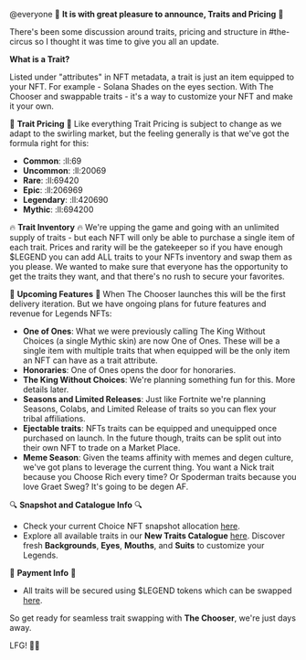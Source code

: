 @everyone 🚀 **It is with great pleasure to announce, Traits and Pricing** 🚀

There's been some discussion around traits, pricing and structure in #the-circus so I thought it was time to give you all an update.

**What is a Trait?**

Listed under "attributes" in NFT metadata, a trait is just an item equipped to your NFT. For example - Solana Shades on the eyes section. With The Chooser and swappable traits - it's a way to customize your NFT and make it your own.

🌟 **Trait Pricing** 🌟
Like everything Trait Pricing is subject to change as we adapt to the swirling market, but the feeling generally is that we've got the formula right for this:
- **Common**: :ll:69
- **Uncommon**: :ll:20069
- **Rare**: :ll:69420
- **Epic**: :ll:206969
- **Legendary**: :ll:420690
- **Mythic**: :ll:694200

🔥 **Trait Inventory** 🔥
We're upping the game and going with an unlimited supply of traits - but each NFT will only be able to purchase a single item of each trait. Prices and rarity will be the gatekeeper so if you have enough $LEGEND you can add ALL traits to your NFTs inventory and swap them as you please. We wanted to make sure that everyone has the opportunity to get the traits they want, and that there's no rush to secure your favorites.

📅 **Upcoming Features** 📅
When The Chooser launches this will be the first delivery iteration. But we have ongoing plans for future features and revenue for Legends NFTs:
- **One of Ones**: What we were previously calling The King Without Choices (a single Mythic skin) are now One of Ones. These will be a single item with multiple traits that when equipped will be the only item an NFT can have as a trait attribute.
- **Honoraries**: One of Ones opens the door for honoraries.
- **The King Without Choices**: We're planning something fun for this. More details later.
- **Seasons and Limited Releases**: Just like Fortnite we're planning Seasons, Colabs, and Limited Release of traits so you can flex your tribal affiliations.
- **Ejectable traits**: NFTs traits can be equipped and unequipped once purchased on launch. In the future though, traits can be split out into their own NFT to trade on a Market Place.
- **Meme Season**: Given the teams affinity with memes and degen culture, we've got plans to leverage the current thing. You want a Nick trait because you Choose Rich every time? Or Spoderman traits because you love Graet Sweg? It's going to be degen AF.

🔍 **Snapshot and Catalogue Info** 🔍
- Check your current Choice NFT snapshot allocation [here](https://github.com/Legends-of-Sol/Solana-NFT-collections/blob/main/legends/the_choice_snapshot_rewards.json).
- Explore all available traits in our **New Traits Catalogue** [here](https://github.com/Legends-of-Sol/Solana-NFT-collections/tree/main/nft/traits_catalogue). Discover fresh **Backgrounds**, **Eyes**, **Mouths**, and **Suits** to customize your Legends.

💸 **Payment Info** 💸
- All traits will be secured using $LEGEND tokens which can be swapped [here](https://jup.ag/swap/SOL-LEGEND).

So get ready for seamless trait swapping with **The Chooser**, we're just days away.

LFG! 🌈✨